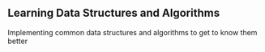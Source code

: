 ## Learning Data Structures and Algorithms
Implementing common data structures and algorithms to get to know them better
